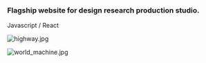 ### Flagship website for design research production studio.

Javascript / React

![highway.jpg](/../media/jpg/highway.jpg?raw=true "The Route Through Rondo")

![world_machine.jpg](/../media/jpg/world_machine.jpg?raw=true "Essay: World Machine")
